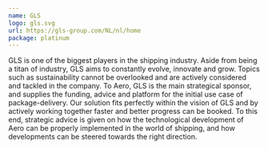 ```yaml
---
name: GLS
logo: gls.svg
url: https://gls-group.com/NL/nl/home
package: platinum
---
```


GLS is one of the biggest players in the shipping industry. Aside from being a
titan of industry, GLS aims to constantly evolve, innovate and grow. Topics such
as sustainability cannot be overlooked and are actively considered and tackled
in the company. To Aero, GLS is the main strategical sponsor, and supplies the
funding, advice and platform for the initial use case of package-delivery. Our
solution fits perfectly within the vision of GLS and by actively working together
faster and better progress can be booked. To this end, strategic advice is given
on how the technological development of Aero can be properly implemented in the
world of shipping, and how developments can be steered towards the right direction.
